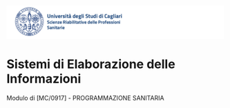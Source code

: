<img src="Immagini/header.png" alt="Logo">

# Sistemi di Elaborazione delle Informazioni
Modulo di [MC/0917] - PROGRAMMAZIONE SANITARIA
